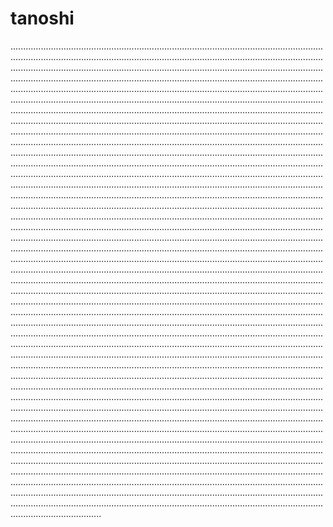 # tanoshi
....................................................................................................................................................................................................................................................................................................................................................................................................................................................................................................................................................................................................................................................................................................................................................................................................................................................................................................................................................................................................................................................................................................................................................................................................................................................................................................................................................................................................................................................................................................................................................................................................................................................................................................................................................................................................................................................................................................................................................................................................................................................................................................................................................................................................................................................................................................................................................................................................................................................................................................................................................................................................................................................................................................................................................................................................................................................................................................................................................................................................................................................................................................................................................................................................................................................................................................................................................................................................................................................................................................................................................................................................................................................................................................................................................................................................................................................................................................................................................................................................................................................................................................................................................................................................................................................................................................................................................................................................................................................................................................................................................................................................................................................................................................................................................................................................................................................................................................................................................................................................................................................................................................................................................................................................................................................................................................................................................................................................................................................................................................................................................................................................................................................................................................................